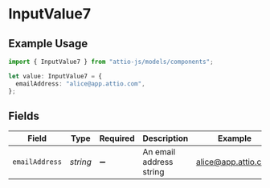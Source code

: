 # InputValue7

## Example Usage

```typescript
import { InputValue7 } from "attio-js/models/components";

let value: InputValue7 = {
  emailAddress: "alice@app.attio.com",
};
```

## Fields

| Field                   | Type                    | Required                | Description             | Example                 |
| ----------------------- | ----------------------- | ----------------------- | ----------------------- | ----------------------- |
| `emailAddress`          | *string*                | :heavy_minus_sign:      | An email address string | alice@app.attio.com     |
